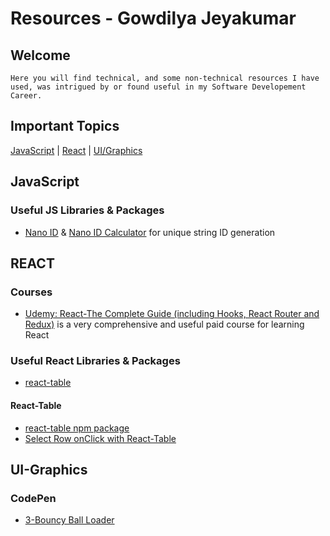 #  Resources - Gowdilya Jeyakumar


## Welcome
    Here you will find technical, and some non-technical resources I have used, was intrigued by or found useful in my Software Developement Career.

## Important Topics
[JavaScript](#javascript) | [React](#react) | [UI/Graphics](#ui-graphics)

## JavaScript
 ### Useful JS Libraries & Packages
* [Nano ID](https://github.com/ai/nanoid) & [Nano ID Calculator](https://zelark.github.io/nano-id-cc/) for unique string ID generation

## REACT
 ### Courses
* [Udemy: React-The Complete Guide (including Hooks, React Router and Redux)](https://www.udemy.com/course/react-the-complete-guide-incl-redux/) is a very comprehensive and useful paid course for learning React

 ### Useful React Libraries & Packages
* [react-table](#react-table) 



#### React-Table 
* [react-table npm package](https://www.npmjs.com/package/react-table)
* [Select Row onClick with React-Table](https://stackoverflow.com/questions/44845372/select-row-on-click-react-table)


## UI-Graphics

### CodePen
* [3-Bouncy Ball Loader](https://codepen.io/mkurapov/pen/qaAmNE)
